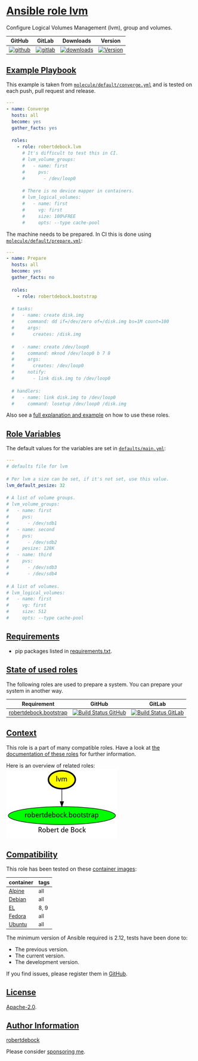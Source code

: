 # [Ansible role lvm](#lvm)

Configure Logical Volumes Management (lvm), group and volumes.

|GitHub|GitLab|Downloads|Version|
|------|------|---------|-------|
|[![github](https://github.com/robertdebock/ansible-role-lvm/workflows/Ansible%20Molecule/badge.svg)](https://github.com/robertdebock/ansible-role-lvm/actions)|[![gitlab](https://gitlab.com/robertdebock-iac/ansible-role-lvm/badges/master/pipeline.svg)](https://gitlab.com/robertdebock-iac/ansible-role-lvm)|[![downloads](https://img.shields.io/ansible/role/d/robertdebock/lvm)](https://galaxy.ansible.com/robertdebock/lvm)|[![Version](https://img.shields.io/github/release/robertdebock/ansible-role-lvm.svg)](https://github.com/robertdebock/ansible-role-lvm/releases/)|

## [Example Playbook](#example-playbook)

This example is taken from [`molecule/default/converge.yml`](https://github.com/robertdebock/ansible-role-lvm/blob/master/molecule/default/converge.yml) and is tested on each push, pull request and release.

```yaml
---
- name: Converge
  hosts: all
  become: yes
  gather_facts: yes

  roles:
    - role: robertdebock.lvm
      # It's difficult to test this in CI.
      # lvm_volume_groups:
      #   - name: first
      #     pvs:
      #       - /dev/loop0

      # There is no device mapper in containers.
      # lvm_logical_volumes:
      #   - name: first
      #     vg: first
      #     size: 100%FREE
      #     opts: --type cache-pool
```

The machine needs to be prepared. In CI this is done using [`molecule/default/prepare.yml`](https://github.com/robertdebock/ansible-role-lvm/blob/master/molecule/default/prepare.yml):

```yaml
---
- name: Prepare
  hosts: all
  become: yes
  gather_facts: no

  roles:
    - role: robertdebock.bootstrap

  # tasks:
  #   - name: create disk.img
  #     command: dd if=/dev/zero of=/disk.img bs=1M count=100
  #     args:
  #       creates: /disk.img

  #   - name: create /dev/loop0
  #     command: mknod /dev/loop0 b 7 8
  #     args:
  #       creates: /dev/loop0
  #     notify:
  #       - link disk.img to /dev/loop0

  # handlers:
  #   - name: link disk.img to /dev/loop0
  #     command: losetup /dev/loop0 /disk.img
```

Also see a [full explanation and example](https://robertdebock.nl/how-to-use-these-roles.html) on how to use these roles.

## [Role Variables](#role-variables)

The default values for the variables are set in [`defaults/main.yml`](https://github.com/robertdebock/ansible-role-lvm/blob/master/defaults/main.yml):

```yaml
---
# defaults file for lvm

# Per lvm a size can be set, if it's not set, use this value.
lvm_default_pesize: 32

# A list of volume groups.
# lvm_volume_groups:
#   - name: first
#     pvs:
#       - /dev/sdb1
#   - name: second
#     pvs:
#       - /dev/sdb2
#     pesize: 128K
#   - name: third
#     pvs:
#       - /dev/sdb3
#       - /dev/sdb4

# A list of volumes.
# lvm_logical_volumes:
#   - name: first
#     vg: first
#     size: 512
#     opts: --type cache-pool
```

## [Requirements](#requirements)

- pip packages listed in [requirements.txt](https://github.com/robertdebock/ansible-role-lvm/blob/master/requirements.txt).

## [State of used roles](#state-of-used-roles)

The following roles are used to prepare a system. You can prepare your system in another way.

| Requirement | GitHub | GitLab |
|-------------|--------|--------|
|[robertdebock.bootstrap](https://galaxy.ansible.com/robertdebock/bootstrap)|[![Build Status GitHub](https://github.com/robertdebock/ansible-role-bootstrap/workflows/Ansible%20Molecule/badge.svg)](https://github.com/robertdebock/ansible-role-bootstrap/actions)|[![Build Status GitLab](https://gitlab.com/robertdebock-iac/ansible-role-bootstrap/badges/master/pipeline.svg)](https://gitlab.com/robertdebock-iac/ansible-role-bootstrap)|

## [Context](#context)

This role is a part of many compatible roles. Have a look at [the documentation of these roles](https://robertdebock.nl/) for further information.

Here is an overview of related roles:
![dependencies](https://raw.githubusercontent.com/robertdebock/ansible-role-lvm/png/requirements.png "Dependencies")

## [Compatibility](#compatibility)

This role has been tested on these [container images](https://hub.docker.com/u/robertdebock):

|container|tags|
|---------|----|
|[Alpine](https://hub.docker.com/r/robertdebock/alpine)|all|
|[Debian](https://hub.docker.com/r/robertdebock/debian)|all|
|[EL](https://hub.docker.com/r/robertdebock/enterpriselinux)|8, 9|
|[Fedora](https://hub.docker.com/r/robertdebock/fedora/)|all|
|[Ubuntu](https://hub.docker.com/r/robertdebock/ubuntu)|all|

The minimum version of Ansible required is 2.12, tests have been done to:

- The previous version.
- The current version.
- The development version.

If you find issues, please register them in [GitHub](https://github.com/robertdebock/ansible-role-lvm/issues).

## [License](#license)

[Apache-2.0](https://github.com/robertdebock/ansible-role-lvm/blob/master/LICENSE).

## [Author Information](#author-information)

[robertdebock](https://robertdebock.nl/)

Please consider [sponsoring me](https://github.com/sponsors/robertdebock).

